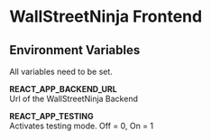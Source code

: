 # WallStreetNinja Frontend

## Environment Variables

All variables need to be set.

**REACT_APP_BACKEND_URL**  
Url of the WallStreetNinja Backend

**REACT_APP_TESTING**  
Activates testing mode. Off = 0, On = 1


